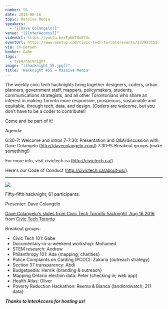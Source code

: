 ```yaml
---
number: 55
date: 2016-08-16
topic: Massive Media
speakers:
  - "[[Dave Colangelo]]"
venue: "[[InterAccess]]"
videoUrl: https://youtu.be/FyKKT9oEfXc
eventUrl: https://www.meetup.com/civic-tech-toronto/events/232933153
via: in-person
booker: Gabe
tags:
  - type/hacknight
image: "[[hacknight_55.jpg]]"
title: 'Hacknight #55 – Massive Media'
---
```


The weekly civic tech hacknights bring together designers, coders, urban planners, government staff, mappers, policymakers, students, communications strategists, and all other Torontonians who share an interest in making Toronto more responsive, prosperous, sustainable and equitable, through tech, data, and design. (Coders are welcome, but you don’t have to be a coder to contribute!)

Come and be part of it!

Agenda:

6:30-7: Welcome and intros
7-7:30: Presentation and Q&A/discussion with Dave Colangelo (http://davecolangelo.com/)
7:30-9: Breakout groups (make something!)

For more info, visit civictech.ca (http://civictech.ca/).

Here's our Code of Conduct (http://civictech.ca/about-us/).

---



![](https://mlydg0vejq30.i.optimole.com/w:930/h:523/q:mauto/f:best/https://civictech.ca/wp-content/uploads/2016/08/20160816_190342.jpg)

Fifty-fifth hacknight; 61 participants.

Presenter: Dave Colangelo

[Dave Colangelo's slides from Civic Tech Toronto hacknight, Aug 16 2016](https://www.slideshare.net/civictechTO/dave-colangelos-slides-from-civic-tech-toronto-hacknight-aug-16-2016) from [Civic Tech Toronto](https://www.slideshare.net/civictechTO)

Breakout groups:
-   Civic Tech 101: Gabe
-   Documentary-in-a-weekend workshop: Mohamed
-   STEM research: Andrew
-   Philanthropy 101: Ada {mapping; charities}
-   Police Complaints on Carding (PCOC): Zakaria {outreach strategy}
-   Section 37 transparency: Abdi
-   Budgetpedia: Henrik {branding & outreach}
-   Mapping Ontario election data: Peter {checking in; web app}
-   Health Atlas: Oliver
-   Poverty Reduction Hackathon: Reema & Bianca {landlordwatch; 211 data}

***Thanks to InterAccess for hosting us!***